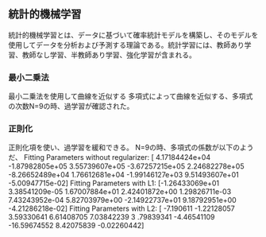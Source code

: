 ## 統計的機械学習

統計的機械学習とは、データに基づいて確率統計モデルを構築し、そのモデルを使用してデータを分析および予測する理論である。統計学習には、教師あり学習、教師なし学習、半教師あり学習、強化学習が含まれる。

### 最小二乗法
最小二乗法を使用して曲線を近似する
多項式によって曲線を近似する、多項式の次数N=9の時、過学習が確認された。

### 正則化

正則化項を使い、過学習を緩和できる。
N=9の時、多項式の係数が以下のようだ、
Fitting Parameters without regularizer: [ 4.17184424e+04 -1.87982805e+05  3.55739607e+05 -3.67257215e+05
                                           2.24682278e+05 -8.26652489e+04  1.76612681e+04 -1.99146127e+03
                                          9.51493607e+01 -5.00947715e-02]
Fitting Parameters with L1: [-1.26433069e+01  3.38541209e-05  1.67007884e+01  2.42401872e+00
                              1.29826711e-03  7.43243952e-04  5.82703979e+00 -2.14922737e+01
                               9.18792951e+00 -4.21286218e-02]
Fitting Parameters with L2: [ -7.190611    -1.22128057   3.59330641   6.61408705   7.03842239
   3                          .79839341  -4.46541109 -16.59674552   8.42075839  -0.02260442]
